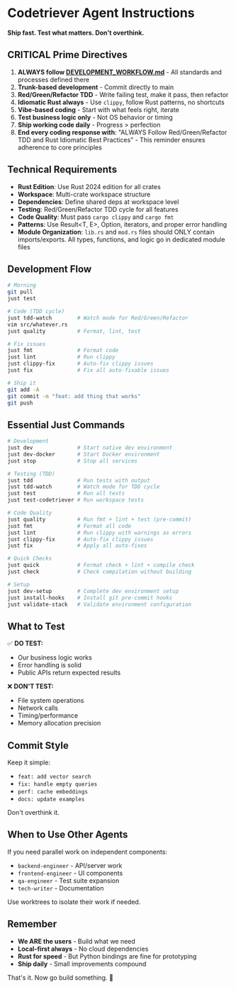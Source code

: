 # Codetriever Agent Instructions

**Ship fast. Test what matters. Don't overthink.**

## **CRITICAL** Prime Directives

1. **ALWAYS follow [DEVELOPMENT_WORKFLOW.md](./DEVELOPMENT_WORKFLOW.md)** - All standards and processes defined there
2. **Trunk-based development** - Commit directly to main
3. **Red/Green/Refactor TDD** - Write failing test, make it pass, then refactor
4. **Idiomatic Rust always** - Use `clippy`, follow Rust patterns, no shortcuts
5. **Vibe-based coding** - Start with what feels right, iterate
6. **Test business logic only** - Not OS behavior or timing
7. **Ship working code daily** - Progress > perfection
8. **End every coding response with**: "ALWAYS Follow Red/Green/Refactor TDD and Rust Idiomatic Best Practices" - This reminder ensures adherence to core principles

## Technical Requirements

- **Rust Edition**: Use Rust 2024 edition for all crates
- **Workspace**: Multi-crate workspace structure
- **Dependencies**: Define shared deps at workspace level
- **Testing**: Red/Green/Refactor TDD cycle for all features
- **Code Quality**: Must pass `cargo clippy` and `cargo fmt`
- **Patterns**: Use Result<T, E>, Option<T>, iterators, and proper error handling
- **Module Organization**: `lib.rs` and `mod.rs` files should ONLY contain imports/exports. All types, functions, and logic go in dedicated module files

## Development Flow

```bash
# Morning
git pull
just test

# Code (TDD cycle)
just tdd-watch        # Watch mode for Red/Green/Refactor
vim src/whatever.rs
just quality          # Format, lint, test

# Fix issues
just fmt              # Format code
just lint             # Run clippy
just clippy-fix       # Auto-fix clippy issues
just fix              # Fix all auto-fixable issues

# Ship it
git add -A
git commit -m "feat: add thing that works"
git push
```

## Essential Just Commands

```bash
# Development
just dev              # Start native dev environment
just dev-docker       # Start Docker environment
just stop             # Stop all services

# Testing (TDD)
just tdd              # Run tests with output
just tdd-watch        # Watch mode for TDD cycle
just test             # Run all tests
just test-codetriever # Run workspace tests

# Code Quality
just quality          # Run fmt + lint + test (pre-commit)
just fmt              # Format all code
just lint             # Run clippy with warnings as errors
just clippy-fix       # Auto-fix clippy issues
just fix              # Apply all auto-fixes

# Quick Checks
just quick            # Format check + lint + compile check
just check            # Check compilation without building

# Setup
just dev-setup        # Complete dev environment setup
just install-hooks    # Install git pre-commit hooks
just validate-stack   # Validate environment configuration
```

## What to Test

✅ **DO TEST:**
- Our business logic works
- Error handling is solid  
- Public APIs return expected results

❌ **DON'T TEST:**
- File system operations
- Network calls
- Timing/performance
- Memory allocation precision

## Commit Style

Keep it simple:
- `feat: add vector search`
- `fix: handle empty queries`
- `perf: cache embeddings`
- `docs: update examples`

Don't overthink it.

## When to Use Other Agents

If you need parallel work on independent components:
- `backend-engineer` - API/server work
- `frontend-engineer` - UI components  
- `qa-engineer` - Test suite expansion
- `tech-writer` - Documentation

Use worktrees to isolate their work if needed.

## Remember

- **We ARE the users** - Build what we need
- **Local-first always** - No cloud dependencies
- **Rust for speed** - But Python bindings are fine for prototyping
- **Ship daily** - Small improvements compound

That's it. Now go build something. 🚀
